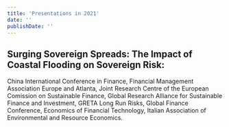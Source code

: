 ```yaml
---
title: 'Presentations in 2021'
date: ''
publishDate: ''
---
```


## Surging Sovereign Spreads: The Impact of Coastal Flooding on Sovereign Risk:
China International Conference in Finance, Financial Management Association Europe and Atlanta, Joint Research Centre of the European Comission on Sustainable Finance, Global Research Alliance for Sustainable Finance and Investment, GRETA Long Run Risks, Global Finance Conference, Economics of Financial Technology, Italian Association of Environmental and Resource Economics.
